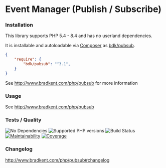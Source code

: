 Event Manager (Publish / Subscribe)
===============

### Installation
This library supports PHP 5.4 - 8.4 and has no userland dependencies.

It is installable and autoloadable via [Composer](https://getcomposer.org/) as [bdk/pubsub](https://packagist.org/packages/bdk/pubsub).

```json
{
    "require": {
        "bdk/pubsub": "^3.1",
    }
}
```

See http://www.bradkent.com/php/pubsub for more information

### Usage

See http://www.bradkent.com/php/pubsub

### Tests / Quality
![No Dependencies](https://img.shields.io/badge/dependencies-none-333333.svg)
![Supported PHP versions](https://img.shields.io/static/v1?label=PHP&message=5.4%20-%208.4&color=blue)
![Build Status](https://img.shields.io/github/actions/workflow/status/bkdotcom/PubSub/phpunit.yml.svg?logo=github)
[![Maintainability](https://img.shields.io/codeclimate/maintainability/bkdotcom/PubSub.svg?logo=codeclimate)](https://codeclimate.com/github/bkdotcom/PubSub)
[![Coverage](https://img.shields.io/codeclimate/coverage-letter/bkdotcom/PubSub?logo=codeclimate)](https://codeclimate.com/github/bkdotcom/PubSub)

### Changelog
http://www.bradkent.com/php/pubsub#changelog

